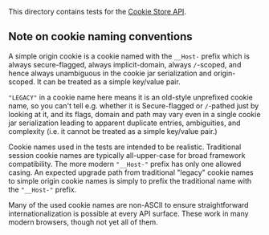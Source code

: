 This directory contains tests for the
[Cookie Store API](https://github.com/WICG/cookie-store).

## Note on cookie naming conventions

A simple origin cookie is a cookie named with the `__Host-` prefix
which is always secure-flagged, always implicit-domain, always
`/`-scoped, and hence always unambiguous in the cookie jar serialization
and origin-scoped. It can be treated as a simple key/value pair.

`"LEGACY"` in a cookie name here means it is an old-style unprefixed
cookie name, so you can't tell e.g. whether it is Secure-flagged or
`/`-pathed just by looking at it, and its flags, domain and path may
vary even in a single cookie jar serialization leading to apparent
duplicate entries, ambiguities, and complexity (i.e. it cannot be
treated as a simple key/value pair.)

Cookie names used in the tests are intended to be
realistic. Traditional session cookie names are typically
all-upper-case for broad framework compatibility. The more modern
`"__Host-"` prefix has only one allowed casing. An expected upgrade
path from traditional "legacy" cookie names to simple origin cookie
names is simply to prefix the traditional name with the `"__Host-"`
prefix.

Many of the used cookie names are non-ASCII to ensure
straightforward internationalization is possible at every API surface.
These work in many modern browsers, though not yet all of them.
